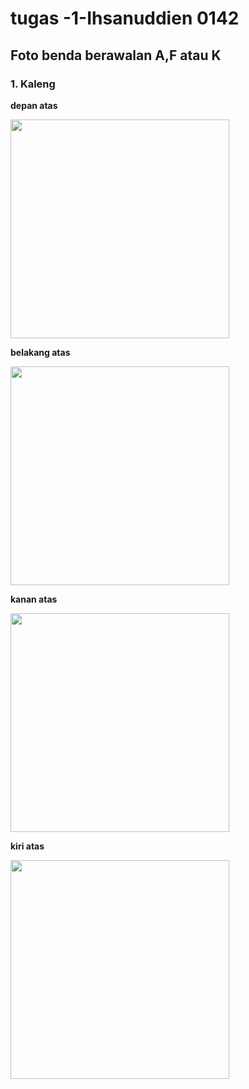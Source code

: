 # tugas -1-Ihsanuddien 0142


## Foto benda berawalan A,F atau K

### 1. Kaleng

**depan atas**

<img src="https://user-images.githubusercontent.com/65032157/134200401-05e9d8dc-799a-4ae8-8d9b-6ba390bce32d.jpg" width="350"/>

**belakang atas**

<img src="https://user-images.githubusercontent.com/65032157/134201579-a6b5bf28-a04e-425b-a7c3-6de08f2bf11b.jpg" width="350"/>

**kanan atas**

<img src="https://user-images.githubusercontent.com/65032157/134201693-68391773-2a15-4063-8bf2-97793ea963ff.jpg" width="350"/>

**kiri atas**

<img src="https://user-images.githubusercontent.com/65032157/134201679-a6ad733b-3c5a-4b3e-ace7-a0e814f15718.jpg" width="350"/>

